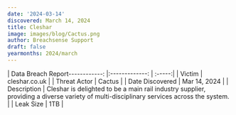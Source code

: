 ```yaml
---
date: '2024-03-14'
discovered: March 14, 2024
title: Cleshar
image: images/blog/Cactus.png
author: Breachsense Support
draft: false
yearmonths: 2024/march
---
```


| Data Breach Report------------:     |:-------------:    | :-----:|
| Victim      | cleshar.co.uk      | 
| Threat Actor      | Cactus      | 
| Date Discovered      | Mar 14, 2024      | 
| Description      | Cleshar is delighted to be a main rail industry supplier, providing a diverse variety of multi-disciplinary services across the system.      | 
| Leak Size      | 1TB      | 

